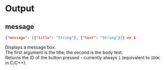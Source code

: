 # Output

## message

```json
{"message": [{"title": "String"}, {"text": "String"}]} => 1
```

Displays a message box.  
The first argument is the title; the second is the body text.  
Returns the ID of the button pressed - currently always `1` (equivalent to `IDOK` in C/C++).
